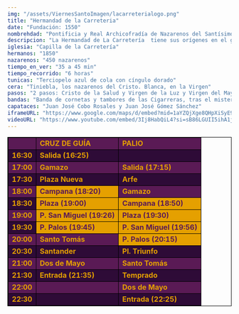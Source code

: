 ```yaml
---
img: "/assets/ViernesSantoImagen/lacarreterialogo.png"
title: "Hermandad de la Carreteria"
date: "Fundación: 1550"
nombrehdad: "Pontificia y Real Archicofradía de Nazarenos del Santísimo Cristo de la Salud, María Santísima de la Luz en el Sagrado Misterio de sus Tres Necesidades al Pie de la Santa Cruz, San Francisco de Paula, Gloriosa Resurrección de Nuestro Señor Jesucristo y Nuestra Señora del Mayor Dolor en su Soledad"
descripcion: "La Hermandad de La Carretería  tiene sus orígenes en el gremio de toneleros, en el hospital de San Andrés, en el año 1550. Permaneció en San Miguel y en San Francisco de Paula hasta su traslado a la actual capilla en 1761. Hizo de estación de penitencia en la Madrugada varias semanas santas hasta que en 1886 salió por primera vez el paso de palio, con un valioso manto bordado, que desapareció en el fortutito incendio de 1955, cuando se encontraba guardado en los Almacenes Contreras.Prima la antigüedad en esta hermandad, ya que La Carretería procesiona con la cruz de guía más veterana de la Semana Santa, así como los candelabros de guardabrisas del paso de Misterio son los más antiguos de cuantos procesionan, y la imagen de Ntra. Sra. del Mayor Dolor en su Soledad es la imagen mariana documentada más antigua de cuantas salen en la Semana Santa sevillana. "
iglesia: "Capilla de la Carretería"
hermanos: "1850"
nazarenos: "450 nazarenos"
tiempo_en_ver: "35 a 45 min"
tiempo_recorrido: "6 horas"
tunicas: "Terciopelo azul de cola con cíngulo dorado"
cera: "Tiniebla, los nazarenos del Cristo. Blanca, en la Virgen"
pasos: "2 pasos: Cristo de la Salud y Virgen de la Luz y Virgen del Mayor Dolor"
bandas: "Banda de cornetas y tambores de las Cigarreras, tras el misterio. Banda de música Julián Cerdán de Sanlúcar de Barrameda, tras el palio"
capataces: "Juan José Cobo Rosales y Juan José Gómez Sánchez"
iframeURL: "https://www.google.com/maps/d/embed?mid=1aYZQjXge8QHpXiSyE96Gh0VU5rTZ6bpY&ehbc=2E312F"
videoURL: "https://www.youtube.com/embed/3Ij8HabQiL4?si=sB86LGUII5ihA1jM"
---
```


<table class="recorrido" style="width: 100%; border-collapse: collapse; text-align: left; border: 1px solid black;">
  <tbody>
    <tr style="background-color: #5a1a55; color: #e5a000; font-weight: bold;">
      <td style="border: 1px solid black; text-align: center;"></td>
      <td style="border: 1px solid black;">CRUZ DE GUÍA</td>
      <td style="border: 1px solid black;">PALIO</td>
    </tr>
    <tr style="background-color: #2e0b37; color: #e5a000; font-weight: bold;">
      <td style="border: 1px solid black; text-align: center;">16:30</td>
      <td style="border: 1px solid black;">Salida (16:25)</td>
      <td style="border: 1px solid black;"></td>
    </tr>
    <tr style="background-color: #5a1a55; color: #e5a000; font-weight: bold;">
      <td style="border: 1px solid black; text-align: center;">17:00</td>
      <td style="border: 1px solid black;">Gamazo</td>
      <td style="border: 1px solid black;">Salida (17:15)</td>
    </tr>
    <tr style="background-color: #2e0b37; color: #e5a000; font-weight: bold;">
      <td style="border: 1px solid black; text-align: center;">17:30</td>
      <td style="border: 1px solid black;">Plaza Nueva</td>
      <td style="border: 1px solid black;">Arfe</td>
    </tr>
    <tr style="background-color: #5a1a55; color: #e5a000; font-weight: bold;">
      <td style="border: 1px solid black; text-align: center;">18:00</td>
      <td style="border: 1px solid black; background-color: #e5a000; color: #5a1a55;">Campana (18:20)</td>
      <td style="border: 1px solid black;">Gamazo</td>
    </tr>
    <tr style="background-color: #2e0b37; color: #e5a000; font-weight: bold;">
      <td style="border: 1px solid black; text-align: center;">18:30</td>
      <td style="border: 1px solid black; background-color: #e5a000; color: #5a1a55;">Plaza (19:00)</td>
      <td style="border: 1px solid black; background-color: #e5a000; color: #5a1a55;">Campana (18:50)</td>
    </tr>
    <tr style="background-color: #5a1a55; color: #e5a000; font-weight: bold;">
      <td style="border: 1px solid black; text-align: center;">19:00</td>
      <td style="border: 1px solid black; background-color: #e5a000; color: #5a1a55;">P. San Miguel (19:26)</td>
      <td style="border: 1px solid black; background-color: #e5a000; color: #5a1a55;">Plaza (19:30)</td>
    </tr>
    <tr style="background-color: #2e0b37; color: #e5a000; font-weight: bold;">
      <td style="border: 1px solid black; text-align: center;">19:30</td>
      <td style="border: 1px solid black; background-color: #e5a000; color: #5a1a55;">P. Palos (19:45)</td>
      <td style="border: 1px solid black; background-color: #e5a000; color: #5a1a55;">P. San Miguel (19:56)</td>
    </tr>
    <tr style="background-color: #5a1a55; color: #e5a000; font-weight: bold;">
      <td style="border: 1px solid black; text-align: center;">20:00</td>
      <td style="border: 1px solid black;">Santo Tomás</td>
      <td style="border: 1px solid black; background-color: #e5a000; color: #5a1a55;">P. Palos (20:15)</td>
    </tr>
    <tr style="background-color: #2e0b37; color: #e5a000; font-weight: bold;">
      <td style="border: 1px solid black; text-align: center;">20:30</td>
      <td style="border: 1px solid black;">Santander</td>
      <td style="border: 1px solid black;">Pl. Triunfo</td>
    </tr>
    <tr style="background-color: #5a1a55; color: #e5a000; font-weight: bold;">
      <td style="border: 1px solid black; text-align: center;">21:00</td>
      <td style="border: 1px solid black;">Dos de Mayo</td>
      <td style="border: 1px solid black;">Santo Tomás</td>
    </tr>
    <tr style="background-color: #2e0b37; color: #e5a000; font-weight: bold;">
      <td style="border: 1px solid black; text-align: center;">21:30</td>
      <td style="border: 1px solid black;">Entrada (21:35)</td>
      <td style="border: 1px solid black;">Temprado</td>
    </tr>
    <tr style="background-color: #5a1a55; color: #e5a000; font-weight: bold;">
      <td style="border: 1px solid black; text-align: center;">22:00</td>
      <td style="border: 1px solid black;"></td>
      <td style="border: 1px solid black;">Dos de Mayo</td>
    </tr>
    <tr style="background-color: #2e0b37; color: #e5a000; font-weight: bold;">
      <td style="border: 1px solid black; text-align: center;">22:30</td>
      <td style="border: 1px solid black;"></td>
      <td style="border: 1px solid black;">Entrada (22:25)</td>
    </tr>
  </tbody>
</table>